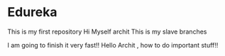 # Edureka
This is my first repository 
Hi Myself archit 
This is my slave branches 

I am going to finish it very fast!!
Hello Archit , how to do important stuff!!
